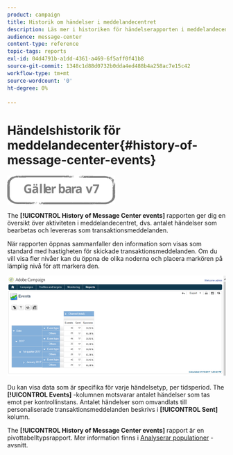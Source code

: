 ```yaml
---
product: campaign
title: Historik om händelser i meddelandecentret
description: Läs mer i historiken för händelserapporten i meddelandecentret.
audience: message-center
content-type: reference
topic-tags: reports
exl-id: 04d4791b-a1dd-4361-a469-6f5aff0f41b8
source-git-commit: 1348c1d88d0732b0dda4ed488b4a258ac7e15c42
workflow-type: tm+mt
source-wordcount: '0'
ht-degree: 0%

---
```


# Händelshistorik för meddelandecenter{#history-of-message-center-events}

![](../../assets/v7-only.svg)

The **[!UICONTROL History of Message Center events]** rapporten ger dig en översikt över aktiviteten i meddelandecentret, dvs. antalet händelser som bearbetas och levereras som transaktionsmeddelanden.

När rapporten öppnas sammanfaller den information som visas som standard med hastigheten för skickade transaktionsmeddelanden. Om du vill visa fler nivåer kan du öppna de olika noderna och placera markören på lämplig nivå för att markera den.

![](assets/messagecenter_reporting_001.png)

Du kan visa data som är specifika för varje händelsetyp, per tidsperiod. The **[!UICONTROL Events]** -kolumnen motsvarar antalet händelser som tas emot per kontrollinstans. Antalet händelser som omvandlats till personaliserade transaktionsmeddelanden beskrivs i **[!UICONTROL Sent]** kolumn.

The **[!UICONTROL History of Message Center events]** rapport är en pivottabelltypsrapport. Mer information finns i [Analyserar populationer](../../reporting/using/about-descriptive-analysis.md) -avsnitt.
